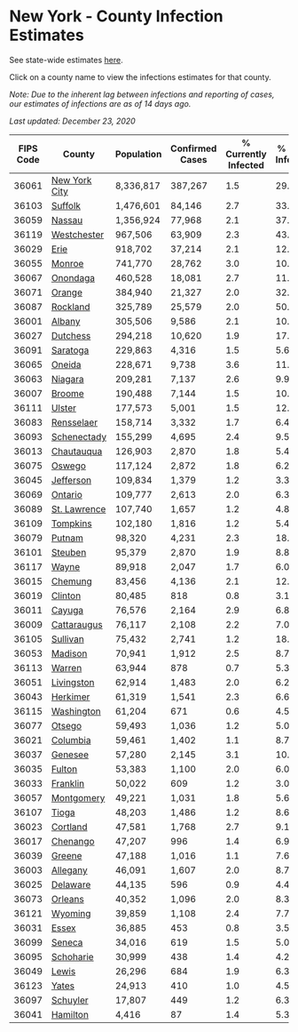 # New York - County Infection Estimates

See state-wide estimates [here](/infections/us-ny).

Click on a county name to view the infections estimates for that county.

*Note: Due to the inherent lag between infections and reporting of cases, our estimates of infections are as of 14 days ago.*

*Last updated: December 23, 2020*

|   FIPS Code |                         County |   Population |   Confirmed Cases |   % Currently Infected |   % Total Infected |
|-------------|--------------------------------|--------------|-------------------|------------------------|--------------------|
|       36061 | [New York City](new-york-city) |    8,336,817 |           387,267 |                    1.5 |               29.1 |
|       36103 |             [Suffolk](suffolk) |    1,476,601 |            84,146 |                    2.7 |               33.7 |
|       36059 |               [Nassau](nassau) |    1,356,924 |            77,968 |                    2.1 |               37.1 |
|       36119 |     [Westchester](westchester) |      967,506 |            63,909 |                    2.3 |               43.0 |
|       36029 |                   [Erie](erie) |      918,702 |            37,214 |                    2.1 |               12.9 |
|       36055 |               [Monroe](monroe) |      741,770 |            28,762 |                    3.0 |               10.8 |
|       36067 |           [Onondaga](onondaga) |      460,528 |            18,081 |                    2.7 |               11.2 |
|       36071 |               [Orange](orange) |      384,940 |            21,327 |                    2.0 |               32.8 |
|       36087 |           [Rockland](rockland) |      325,789 |            25,579 |                    2.0 |               50.8 |
|       36001 |               [Albany](albany) |      305,506 |             9,586 |                    2.1 |               10.4 |
|       36027 |           [Dutchess](dutchess) |      294,218 |            10,620 |                    1.9 |               17.4 |
|       36091 |           [Saratoga](saratoga) |      229,863 |             4,316 |                    1.5 |                5.6 |
|       36065 |               [Oneida](oneida) |      228,671 |             9,738 |                    3.6 |               11.8 |
|       36063 |             [Niagara](niagara) |      209,281 |             7,137 |                    2.6 |                9.9 |
|       36007 |               [Broome](broome) |      190,488 |             7,144 |                    1.5 |               10.2 |
|       36111 |               [Ulster](ulster) |      177,573 |             5,001 |                    1.5 |               12.8 |
|       36083 |       [Rensselaer](rensselaer) |      158,714 |             3,332 |                    1.7 |                6.4 |
|       36093 |     [Schenectady](schenectady) |      155,299 |             4,695 |                    2.4 |                9.5 |
|       36013 |       [Chautauqua](chautauqua) |      126,903 |             2,870 |                    1.8 |                5.4 |
|       36075 |               [Oswego](oswego) |      117,124 |             2,872 |                    1.8 |                6.2 |
|       36045 |         [Jefferson](jefferson) |      109,834 |             1,379 |                    1.2 |                3.3 |
|       36069 |             [Ontario](ontario) |      109,777 |             2,613 |                    2.0 |                6.3 |
|       36089 |   [St. Lawrence](st.-lawrence) |      107,740 |             1,657 |                    1.2 |                4.8 |
|       36109 |           [Tompkins](tompkins) |      102,180 |             1,816 |                    1.2 |                5.4 |
|       36079 |               [Putnam](putnam) |       98,320 |             4,231 |                    2.3 |               18.7 |
|       36101 |             [Steuben](steuben) |       95,379 |             2,870 |                    1.9 |                8.8 |
|       36117 |                 [Wayne](wayne) |       89,918 |             2,047 |                    1.7 |                6.0 |
|       36015 |             [Chemung](chemung) |       83,456 |             4,136 |                    2.1 |               12.7 |
|       36019 |             [Clinton](clinton) |       80,485 |               818 |                    0.8 |                3.1 |
|       36011 |               [Cayuga](cayuga) |       76,576 |             2,164 |                    2.9 |                6.8 |
|       36009 |     [Cattaraugus](cattaraugus) |       76,117 |             2,108 |                    2.2 |                7.0 |
|       36105 |           [Sullivan](sullivan) |       75,432 |             2,741 |                    1.2 |               18.5 |
|       36053 |             [Madison](madison) |       70,941 |             1,912 |                    2.5 |                8.7 |
|       36113 |               [Warren](warren) |       63,944 |               878 |                    0.7 |                5.3 |
|       36051 |       [Livingston](livingston) |       62,914 |             1,483 |                    2.0 |                6.2 |
|       36043 |           [Herkimer](herkimer) |       61,319 |             1,541 |                    2.3 |                6.6 |
|       36115 |       [Washington](washington) |       61,204 |               671 |                    0.6 |                4.5 |
|       36077 |               [Otsego](otsego) |       59,493 |             1,036 |                    1.2 |                5.0 |
|       36021 |           [Columbia](columbia) |       59,461 |             1,402 |                    1.1 |                8.7 |
|       36037 |             [Genesee](genesee) |       57,280 |             2,145 |                    3.1 |               10.4 |
|       36035 |               [Fulton](fulton) |       53,383 |             1,100 |                    2.0 |                6.0 |
|       36033 |           [Franklin](franklin) |       50,022 |               609 |                    1.2 |                3.0 |
|       36057 |       [Montgomery](montgomery) |       49,221 |             1,031 |                    1.8 |                5.6 |
|       36107 |                 [Tioga](tioga) |       48,203 |             1,486 |                    1.2 |                8.6 |
|       36023 |           [Cortland](cortland) |       47,581 |             1,768 |                    2.7 |                9.1 |
|       36017 |           [Chenango](chenango) |       47,207 |               996 |                    1.4 |                6.9 |
|       36039 |               [Greene](greene) |       47,188 |             1,016 |                    1.1 |                7.6 |
|       36003 |           [Allegany](allegany) |       46,091 |             1,607 |                    2.0 |                8.7 |
|       36025 |           [Delaware](delaware) |       44,135 |               596 |                    0.9 |                4.4 |
|       36073 |             [Orleans](orleans) |       40,352 |             1,096 |                    2.0 |                8.3 |
|       36121 |             [Wyoming](wyoming) |       39,859 |             1,108 |                    2.4 |                7.7 |
|       36031 |                 [Essex](essex) |       36,885 |               453 |                    0.8 |                3.5 |
|       36099 |               [Seneca](seneca) |       34,016 |               619 |                    1.5 |                5.0 |
|       36095 |         [Schoharie](schoharie) |       30,999 |               438 |                    1.4 |                4.2 |
|       36049 |                 [Lewis](lewis) |       26,296 |               684 |                    1.9 |                6.3 |
|       36123 |                 [Yates](yates) |       24,913 |               410 |                    1.0 |                4.5 |
|       36097 |           [Schuyler](schuyler) |       17,807 |               449 |                    1.2 |                6.3 |
|       36041 |           [Hamilton](hamilton) |        4,416 |                87 |                    1.4 |                5.3 |